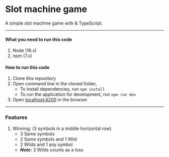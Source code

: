 # Slot machine game
A simple slot machine game with  & TypeScript.

---

#### What you need to run this code
1. Node (16.x)
2. npm (7.x)

#### How to run this code
1. Clone this repository
2. Open command line in the cloned folder,
   - To install dependencies, run ```npm install```
   - To run the application for development, run ```npm run dev```
3. Open [localhost:4200](http://localhost:4200/) in the browser
---

### Features
1. Winning: (3 symbols in a middle horizontal row)
   - 3 Same symbols
   - 2 Same symbols and 1 Wild
   - 2 Wilds and 1 any symbol
   - _**Note:**_ 3 Wilds counts as a loss
